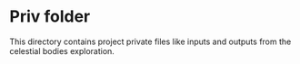 # Priv folder

This directory contains project private files like inputs and outputs from the celestial bodies exploration.
